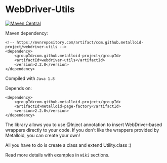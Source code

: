 # WebDriver-Utils

[![Maven Central](https://maven-badges.herokuapp.com/maven-central/com.github.metalloid-project/metalloid-utils/badge.svg)](https://maven-badges.herokuapp.com/maven-central/com.github.metalloid-project/webdriver-utils)

Maven dependency:
```
<!-- https://mvnrepository.com/artifact/com.github.metalloid-project/webdriver-utils -->
<dependency>
    <groupId>com.github.metalloid-project</groupId>
    <artifactId>webdriver-utils</artifactId>
    <version>2.2.0</version>
</dependency>
```

Compiled with `Java 1.8`

Depends on:
```
<dependency>
	<groupId>com.github.metalloid-project</groupId>
	<artifactId>metalloid-page-factory</artifactId>
	<version>2.2.0</version>
</dependency>
```

The library allows you to use @Inject annotation to insert WebDriver-based wrappers directly to your code. If you don't like the wrappers provided by Metalloid, you can create your own!

All you have to do is create a class and extend Utility.class :)

Read more details with examples in `Wiki` sections.
